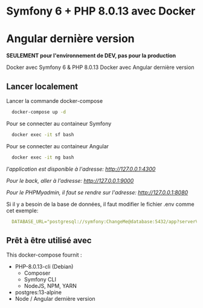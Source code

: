 
# Symfony 6 + PHP 8.0.13 avec Docker
# Angular dernière version

**SEULEMENT pour l'environnement de DEV, pas pour la production**

Docker avec Symfony 6 & PHP 8.0.13
Docker avec Angular dernière version

## Lancer localement

Lancer la commande docker-compose

```bash
  docker-compose up -d
```


Pour se connecter au containeur Symfony
```bash
  docker exec -it sf bash
```


Pour se connecter au containeur Angular
```bash
  docker exec -it ng bash
```


*l'application est disponible à l'adresse: http://127.0.0.1:4300*

*Pour le back, aller à l'adresse: http://127.0.0.1:9000*

*Pour le PHPMyadmin, il faut se rendre sur l'adresse: http://127.0.0.1:8080* 

Si il y a besoin de la base de données, il faut modifier le fichier .env comme cet exemple:

```yaml
  DATABASE_URL="postgresql://symfony:ChangeMe@database:5432/app?serverVersion=13&charset=utf8"
```

## Prêt à être utilisé avec

This docker-compose fournit :

- PHP-8.0.13-cli (Debian)
    - Composer
    - Symfony CLI
    - NodeJS, NPM, YARN
- postgres:13-alpine
- Node / Angular dernière version
